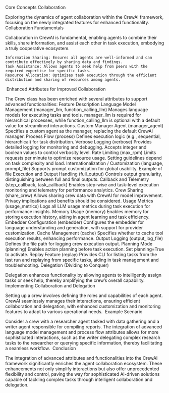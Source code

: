 Core Concepts
Collaboration

Exploring the dynamics of agent collaboration within the CrewAI framework, focusing on the newly integrated features for enhanced functionality.
​
Collaboration Fundamentals

Collaboration in CrewAI is fundamental, enabling agents to combine their skills, share information, and assist each other in task execution, embodying a truly cooperative ecosystem.

    Information Sharing: Ensures all agents are well-informed and can contribute effectively by sharing data and findings.
    Task Assistance: Allows agents to seek help from peers with the required expertise for specific tasks.
    Resource Allocation: Optimizes task execution through the efficient distribution and sharing of resources among agents.

​
Enhanced Attributes for Improved Collaboration

The Crew class has been enriched with several attributes to support advanced functionalities:
Feature	Description
Language Model Management (manager_llm, function_calling_llm)	Manages language models for executing tasks and tools. manager_llm is required for hierarchical processes, while function_calling_llm is optional with a default value for streamlined interactions.
Custom Manager Agent (manager_agent)	Specifies a custom agent as the manager, replacing the default CrewAI manager.
Process Flow (process)	Defines execution logic (e.g., sequential, hierarchical) for task distribution.
Verbose Logging (verbose)	Provides detailed logging for monitoring and debugging. Accepts integer and boolean values to control verbosity level.
Rate Limiting (max_rpm)	Limits requests per minute to optimize resource usage. Setting guidelines depend on task complexity and load.
Internationalization / Customization (language, prompt_file)	Supports prompt customization for global usability. Example of file
Execution and Output Handling (full_output)	Controls output granularity, distinguishing between full and final outputs.
Callback and Telemetry (step_callback, task_callback)	Enables step-wise and task-level execution monitoring and telemetry for performance analytics.
Crew Sharing (share_crew)	Allows sharing crew data with CrewAI for model improvement. Privacy implications and benefits should be considered.
Usage Metrics (usage_metrics)	Logs all LLM usage metrics during task execution for performance insights.
Memory Usage (memory)	Enables memory for storing execution history, aiding in agent learning and task efficiency.
Embedder Configuration (embedder)	Configures the embedder for language understanding and generation, with support for provider customization.
Cache Management (cache)	Specifies whether to cache tool execution results, enhancing performance.
Output Logging (output_log_file)	Defines the file path for logging crew execution output.
Planning Mode (planning)	Enables action planning before task execution. Set planning=True to activate.
Replay Feature (replay)	Provides CLI for listing tasks from the last run and replaying from specific tasks, aiding in task management and troubleshooting.
​
Delegation (Dividing to Conquer)

Delegation enhances functionality by allowing agents to intelligently assign tasks or seek help, thereby amplifying the crew’s overall capability.
​
Implementing Collaboration and Delegation

Setting up a crew involves defining the roles and capabilities of each agent. CrewAI seamlessly manages their interactions, ensuring efficient collaboration and delegation, with enhanced customization and monitoring features to adapt to various operational needs.
​
Example Scenario

Consider a crew with a researcher agent tasked with data gathering and a writer agent responsible for compiling reports. The integration of advanced language model management and process flow attributes allows for more sophisticated interactions, such as the writer delegating complex research tasks to the researcher or querying specific information, thereby facilitating a seamless workflow.
​
Conclusion

The integration of advanced attributes and functionalities into the CrewAI framework significantly enriches the agent collaboration ecosystem. These enhancements not only simplify interactions but also offer unprecedented flexibility and control, paving the way for sophisticated AI-driven solutions capable of tackling complex tasks through intelligent collaboration and delegation.